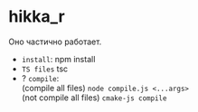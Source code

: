 # hikka_r
Оно частично работает.
-  `install`:
	npm install</br>
- `TS files`
	tsc<br/>
- ? `compile`:</br>
	(compile all files) `node compile.js <...args>`</br>
	(not compile all files) `cmake-js compile`</br>
